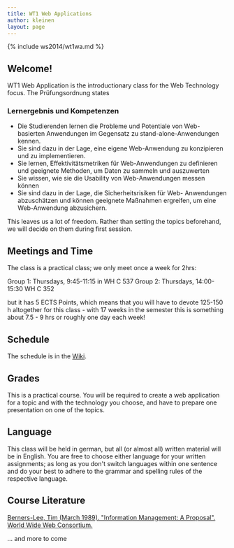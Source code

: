 ```yaml
---
title: WT1 Web Applications
author: kleinen
layout: page
---
```


{% include ws2014/wt1wa.md %}

## Welcome!

WT1 Web Application is the introductionary class for the Web Technology focus. The Pr&uuml;fungsordnung states

### Lernergebnis und Kompetenzen

* Die Studierenden lernen die Probleme und Potentiale von Web- basierten Anwendungen im Gegensatz zu stand-alone-Anwendungen kennen.
* Sie sind dazu in der Lage, eine eigene Web-Anwendung zu konzipieren und zu implementieren.
* Sie lernen, Effektivit&auml;tsmetriken f&uuml;r Web-Anwendungen zu definieren und geeignete Methoden, um Daten zu sammeln und auszuwerten
* Sie wissen, wie sie die Usability von Web-Anwendungen messen k&ouml;nnen
* Sie sind dazu in der Lage, die Sicherheitsrisiken f&uuml;r Web- Anwendungen abzusch&auml;tzen und k&ouml;nnen geeignete Maßnahmen ergreifen, um eine Web-Anwendung abzusichern.

This leaves us a lot of freedom. Rather than setting the topics beforehand, we will decide on them during first session.

## Meetings and Time 

The class is a practical class; we only meet once a week for 2hrs: 

Group 1: Thursdays, 9:45-11:15 in WH C 537
Group 2: Thursdays, 14:00-15:30 WH C 352


but it has 5 ECTS Points, which means that you will have to devote 125-150 h altogether for this class - with 17 weeks in the semester this is something about 7.5 - 9 hrs or roughly one day each week!

## Schedule 

The schedule is in the [Wiki](https://github.com/htw-imi-webapplications/bentobox/wiki/).

## Grades

This is a practical course. You will be required to create a web application for a topic and with the technology you choose, and have to prepare one presentation on one of the topics. 

## Language

This class will be held in german, but all (or almost all) written material will
be in English. You are free to choose either language for your written assignments;
as long as you don't switch languages within one sentence and do your best to
adhere to the grammar and spelling rules of the respective language.


## Course Literature

[Berners-Lee, Tim (March 1989). "Information Management: A Proposal". World Wide Web Consortium. ](http://www.w3.org/History/1989/proposal.daswarmalhtmlundsollswiederwerden)

... and more to come


